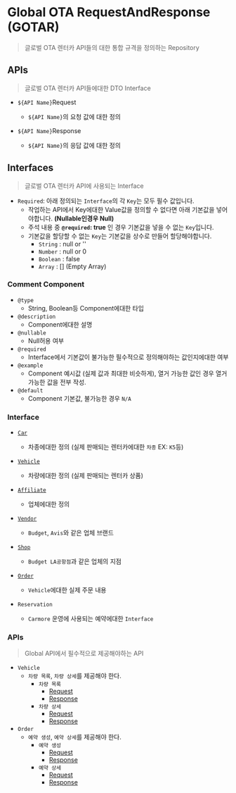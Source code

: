 # Global OTA RequestAndResponse (GOTAR)
> 글로벌 OTA 렌터카 API들의 대한 통합 규격을 정의하는 Repository

## APIs
> 글로벌 OTA 렌터카 API들에대한 DTO Interface

  - `${API Name}`Request
    - `${API Name}`의 요청 값에 대한 정의

  - `${API Name}`Response
    - `${API Name}`의 응답 값에 대한 정의

## Interfaces
> 글로벌 OTA 렌터카 API에 사용되는 Interface

- `Required`: 아래 정의되는 `Interface`의 각 `Key`는 모두 필수 값입니다.
  - 작업하는 API에서 Key에대한 Value값을 정의할 수 없다면 아래 기본값을 넣어야합니다. __(Nullable인경우 Null)__
  - 주석 내용 중 __`@required`: true__ 인 경우 기본값을 넣을 수 없는 `Key`입니다.
  - 기본값을 할당할 수 없는 `Key`는 기본값을 상수로 만들어 할당해야합니다.
    - `String` : null or ''
    - `Number` : null or 0
    - `Boolean` : false
    - `Array` : [] (Empty Array)

### Comment Component
  - `@type`
    - String, Boolean등 Component에대한 타입
  - `@description`
    - Component에대한 설명
  - `@nullable`
    - Null허용 여부
  - `@required`
    - Interface에서 기본값이 불가능한 필수적으로 정의해야하는 값인지에대한 여부
  - `@example`
    - Component 예시값 (실제 값과 최대한 비슷하게), 열거 가능한 값인 경우 열거 가능한 값을 전부 작성.
  - `@default`
    - Component 기본값, 불가능한 경우 `N/A`

### Interface
  - [`Car`](Car.ts)
    - 차종에대한 정의 (실제 판매되는 렌터카에대한 `차종` EX: `K5`등)

  - [`Vehicle`](Vehicle.ts)
    - 차량에대한 정의 (실제 판매되는 렌터카 상품)

  - [`Affiliate`](Affiliate.ts)
    - 업체에대한 정의

  - [`Vendor`](Vendor.ts)
    - `Budget`, `Avis`와 같은 업체 브랜드

  - [`Shop`](Shop.ts)
    - `Budget LA공항점`과 같은 업체의 지점

  - [`Order`](Order.ts)
    - `Vehicle`에대한 실제 주문 내용

  - `Reservation`
    - `Carmore` 운영에 사용되는 예약에대한 `Interface`

### APIs
> Global API에서 필수적으로 제공해야하는 API

  - `Vehicle`
    - `차량 목록`, `차량 상세`를 제공해야 한다.
      - `차량 목록`
        - [Request](./APIs/DTO/Request/VehicleListRequest.ts)
        - [Response](./APIs/DTO/Response/VehicleListResponse.ts)
      - `차량 상세`
        - [Request](./APIs/DTO/Request/VehicleDetailRequest.ts)
        - [Response](./APIs/DTO/Response/VehicleDetailResponse.ts)
  - `Order`
    - `예약 생성`, `예약 상세`를 제공해야 한다.
      - `예약 생성`
        - [Request](./APIs/DTO/Request/OrderCreateRequest.ts)
        - [Response](./APIs/DTO/Response/OrderCreateResponse.ts)
      - `예약 상세`
        - [Request](./APIs/DTO/Request/OrderDetailRequest.ts)
        - [Response](./APIs/DTO/Response/OrderDetailResponse.ts)

